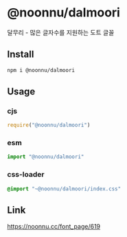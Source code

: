 # @noonnu/dalmoori
달무리 - 많은 글자수를 지원하는 도트 글꼴

## Install
```sh
npm i @noonnu/dalmoori
```
## Usage
### cjs
```js
require("@noonnu/dalmoori")
```
### esm
```js
import "@noonnu/dalmoori"
```
### css-loader
```css
@import "~@noonnu/dalmoori/index.css"
```

## Link
https://noonnu.cc/font_page/619